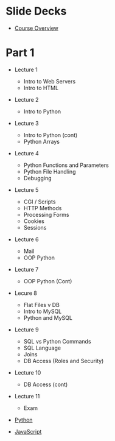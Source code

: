 # Slide Decks

* [Course Overview](/demo.html)

# Part 1

* Lecture 1
	* Intro to Web Servers
	* Intro to HTML
* Lecture 2
	* Intro to Python
* Lecture 3
	* Intro to Python (cont)
	* Python Arrays
* Lecture 4
	* Python Functions and Parameters
	* Python File Handling
	* Debugging
* Lecture 5
	* CGI / Scripts
	* HTTP Methods
	* Processing Forms
	* Cookies
	* Sessions
* Lecture 6
	* Mail
	* OOP Python
* Lecture 7
	* OOP Python (Cont)
* Lecure 8
	* Flat Files v DB
	* Intro to MySQL
	* Python and MySQL
* Lecture 9
	* SQL vs Python Commands
	* SQL Language
	* Joins
	* DB Access (Roles and Security)
* Lecture 10
	* DB Access (cont)
* Lecture 11
	* Exam

* [Python](/demo.html)
* [JavaScript](/demo.html)